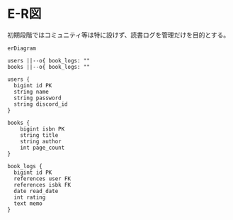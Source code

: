 # E-R図

初期段階ではコミュニティ等は特に設けず、読書ログを管理だけを目的とする。

```mermaid
erDiagram

users ||--o{ book_logs: ""
books ||--o{ book_logs: ""

users {
  bigint id PK
  string name 
  string password
  string discord_id
}

books {
    bigint isbn PK
    string title
    string author
    int page_count
}

book_logs {
  bigint id PK
  references user FK
  references isbk FK
  date read_date
  int rating
  text memo
}


```

